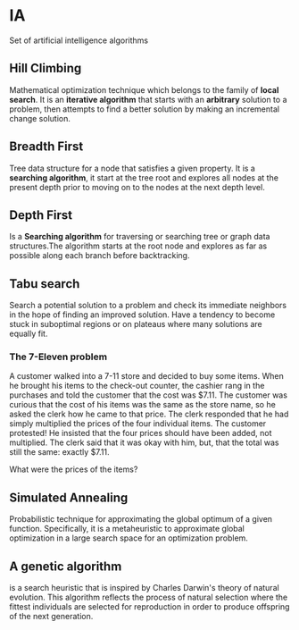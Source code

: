 # IA
Set of artificial intelligence algorithms

## Hill Climbing
Mathematical optimization technique which belongs to the family of **local search**. It is an **iterative algorithm** that starts with an **arbitrary** solution to a problem, then attempts to find a better solution by making an incremental change solution.

## Breadth First
Tree data structure for a node that satisfies a given property. It is a **searching algorithm**, it start at the tree root and explores all nodes at the present depth prior to moving on to the nodes at the next depth level. 

## Depth First
Is a **Searching algorithm** for traversing or searching tree or graph data structures.The algorithm starts at the root node and explores as far as possible along each branch before backtracking.

## Tabu search
Search a potential solution to a problem and check its immediate neighbors in the hope of finding an improved solution. Have a tendency to become stuck in suboptimal regions or on plateaus where many solutions are equally fit.

### The 7-Eleven problem 
A customer walked into a 7-11 store and decided
to buy some items. When he brought his items
to the check-out counter, the cashier rang in
the purchases and told the customer that the cost was $7.11.
The customer was curious that the cost of his
items was the same as the store name, so he asked
the clerk how he came to that price. The clerk
responded that he had simply multiplied the prices
of the four individual items. The customer protested!
He insisted that the four prices should have been added, not multiplied.
The clerk said that it was okay with him, but, that the total was still the same: exactly $7.11.

What were the prices of the items? 

## Simulated Annealing
Probabilistic technique for approximating the global optimum of a given function. Specifically, it is a metaheuristic to approximate global optimization in a large search space for an optimization problem. 

## A genetic algorithm 
is a search heuristic that is inspired by Charles Darwin's theory of natural evolution. This algorithm reflects the process of natural selection where the fittest individuals are selected for reproduction in order to produce offspring of the next generation.
